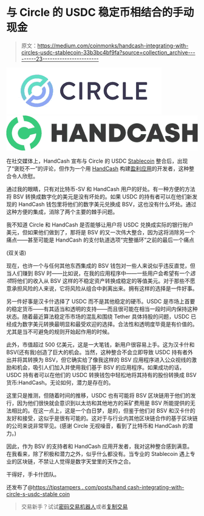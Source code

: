 # 与 Circle 的 USDC 稳定币相结合的手动现金

> 原文：<https://medium.com/coinmonks/handcash-integrating-with-circles-usdc-stablecoin-33b3bc4bf9fa?source=collection_archive---------23----------------------->

![](img/ee693ca601259dc76318506aa484420a.png)![](img/ae45103a0c010e698b677565796c5a72.png)

在社交媒体上，HandCash 宣布与 Circle 的 USDC [Stablecoin](https://www.circle.com/en/usdc) 整合后，出现了“褒贬不一”的评论，但作为一个用 [HandCash](https://app.handcash.io/#/home) 构建[盈利应用](https://tipstampers.com)的开发者，这种整合令人欣慰。

通过我的眼睛，只有对比特币-SV 和 HandCash 用户的好处。有一种方便的方法将 BSV 转换成数字化的美元是没有坏处的。如果 USDC 的持有者可以在他们新发现的 HandCash 钱包里将他们的数字美元兑换成 BSV，这也没有什么坏处。通过这种方便的集成，消除了两个主要的棘手问题。

我不知道 Circle 和 HandCash 是否能够让用户将 USDC 兑换成实际的银行账户美元，但如果他们做到了，那将是 BSV 的又一次伟大整合，因为这将消除另一个痛点——甚至可能是 HandCash 的支付轨道选项“完整循环”之前的最后一个痛点

(双关语)

现在，也许一个与任何其他东西集成的 BSV 钱包对一些人来说似乎违反直觉，但当人们赚到 BSV 时——比如说，在我的应用程序中——一些用户会希望有一个*选项*将他们的收入从 BSV 这样的不稳定资产转换成稳定的等值美元。对于那些不愿意承担风险的人来说，它将风险从组合中剥离出来。拥有这样的选择是一件好事。

另一件好事是汉卡什选择了 USDC 而不是其他稳定的硬币。USDC 是市场上首要的稳定货币——有其适当和透明的支持——而且很可能在相当一段时间内保持这种状态。随着最近算法稳定币市场的混乱和围绕 Tether 具体持股的问题，USDC 已经成为数字美元转换最明显和最受欢迎的选择。合法性和透明度毕竟是有价值的。尤其是当不可避免的规则开始起作用的时候。

此外，市值超过 500 亿美元，这是一大笔钱，新用户很容易上手。这为汉卡什和 BSV(还有我)创造了巨大的机会。当然，这种整合不会立即导致 USDC 持有者外出并将其转换为 BSV，但它确实给了像我这样的 BSV 应用程序进入公众视线的激励和机会，吸引人们加入并使用我们基于 BSV 的应用程序。如果成功的话，USDC 持有者可以在他们的 USDC 转换钱包中轻松地将其持有的股份转换成 BSV 货币:HandCash。无论如何，潜力是存在的。

这里只是推测，但随着时间的推移，USDC 也有可能将 BSV 区块链用于他们的发行，因为他们很快就会意识到以太坊和其他地方的采矿费用是 BSV 所能提供的无法相比的。在这一点上，这是一个白日梦，是的，但鉴于他们对 BSV 和汉卡什的友好和接受，这似乎是很有可能的。这对于与行业内其他区块链合作的基于区块链的公司来说非常罕见。(感谢 Circle 无视噪音，看到了比特币和 HandCash 的潜力。)

因此，作为 BSV 的支持者和 HandCash 应用开发者，我对这种整合感到满意。在我看来，除了积极和潜力之外，似乎什么都没有。当专业的 Stablecoin 遇上专业的区块链，不禁让人觉得是数字天堂里的天作之合。

干得好，手卡什团队。

还发布了@[https://tipstampers . com/posts/hand cash-integrating-with-circle-s-usdc-stable coin](https://tipstampers.com/posts/handcash-integrating-with-circle-s-usdc-stablecoin)

> 交易新手？试试[密码交易机器人](/coinmonks/crypto-trading-bot-c2ffce8acb2a)或者[复制交易](/coinmonks/top-10-crypto-copy-trading-platforms-for-beginners-d0c37c7d698c)